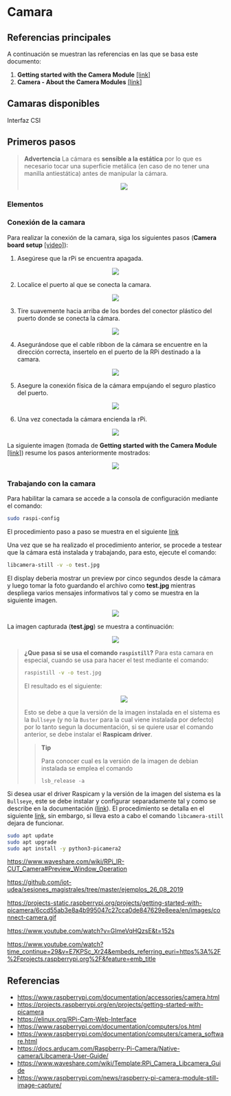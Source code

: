# Camara


## Referencias principales

A continuación se muestran las referencias en las que se basa este documento:
1. **Getting started with the Camera Module** [[link]](https://projects.raspberrypi.org/en/projects/getting-started-with-picamera/0)
2. **Camera - About the Camera Modules** [[link]](https://www.raspberrypi.com/documentation/accessories/camera.html)

## Camaras disponibles

Interfaz CSI

## Primeros pasos

> **Advertencia**
> La cámara es **sensible a la estática** por lo que es necesario tocar una superficie metálica (en caso de no tener una manilla antiestática) antes de manipular la cámara. 
> <p align = "center">
>   <img src = "estatica.png"> 
> </p> 

### Elementos


### Conexión de la camara

Para realizar la conexión de la camara, siga los siguientes pasos (**Camera board setup** [[video]](https://www.youtube.com/watch?v=GImeVqHQzsE&t=152s)):

1. Asegúrese que la rPi se encuentra apagada.

<p align = "center">
  <img src = "pasos_1.png"> 
</p> 

2. Localice el puerto al que se conecta la camara.

<p align = "center">
  <img src = "pasos_2.png"> 
</p> 

3. Tire suavemente hacia arriba de los bordes del conector plástico del puerto donde se conecta la cámara.

<p align = "center">
  <img src = "pasos_3.png"> 
</p> 

4. Asegurándose que el cable ribbon de la cámara se encuentre en la dirección correcta, insertelo en el puerto de la RPi destinado a la camara.
   
<p align = "center">
  <img src = "pasos_4.png"> 
</p> 

5. Asegure la conexión física de la cámara empujando el seguro plastico del puerto.

<p align = "center">
  <img src = "pasos_5.png"> 
</p> 

6. Una vez conectada la cámara encienda la rPi.

<p align = "center">
  <img src = "pasos_6.png"> 
</p> 

La siguiente imagen (tomada de **Getting started with the Camera Module** [[link]](https://projects.raspberrypi.org/en/projects/getting-started-with-picamera/0)) resume los pasos anteriormente mostrados:

<p align = "center">
  <img src = "https://projects-static.raspberrypi.org/projects/getting-started-with-picamera/6ccd55ab3e8a4b995047c27cca0de847629e8eea/en/images/connect-camera.gif"> 
</p> 


### Trabajando con la camara

Para habilitar la camara se accede a la consola de configuración mediante el comando:

```bash
sudo raspi-config
```

El procedimiento paso a paso se muestra en el siguiente [link](camera/README.md)

Una vez que se ha realizado el procedimiento anterior, se procede a testear que la cámara está instalada y trabajando, para esto, ejecute el comando:

```bash
libcamera-still -v -o test.jpg
```
El display deberia mostrar un preview por cinco segundos desde la cámara y luego tomar la foto guardando el archivo como **test.jpg** mientras despliega varios mensajes informativos tal y como se muestra en la siguiente imagen.

<p align = "center">
  <img src = "camera_test.png"> 
</p> 

La imagen capturada (**test.jpg**) se muestra a continuación:

<p align = "center">
  <img src = "test.jpg"> 
</p> 

> **¿Que pasa si se usa el comando `raspistill`?**
> Para esta camara en especial, cuando se usa para hacer el test mediante el comando:
>
> ```bash
> raspistill -v -o test.jpg
> ```
>
> El resultado es el siguiente:
> <p align = "center">
>   <img src = "camera_test-raspistill.png"> 
> </p> 
>
> Esto se debe a que la versión de la imagen instalada en el sistema es la `Bullseye` (y no la `Buster` para la cual viene instalada por defecto) por lo tanto segun la documentación, si se quiere usar el comando anterior, se debe instalar el **Raspicam driver**.
>
> >**Tip**
> > 
> >Para conocer cual es la versión de la imagen de debian instalada se emplea el comando
> >
> > ```
> > lsb_release -a
> > ```

Si desea usar el driver Raspicam y la versión de la imagen del sistema es la `Bullseye`, este se debe instalar y configurar separadamente tal y como se describe en la documentación ([link](https://www.waveshare.com/wiki/RPi_IR-CUT_Camera#Install_Raspicam_.28Optional.29)). El procedimiento se detalla en el siguiente [link](camera/README.md), sin embargo, si lleva esto a cabo el comando `libcamera-still` dejara de funcionar.  





```bash
sudo apt update
sudo apt upgrade
sudo apt install -y python3-picamera2
```





https://www.waveshare.com/wiki/RPi_IR-CUT_Camera#Preview_Window_Operation

https://github.com/iot-udea/sesiones_magistrales/tree/master/ejemplos_26_08_2019


https://projects-static.raspberrypi.org/projects/getting-started-with-picamera/6ccd55ab3e8a4b995047c27cca0de847629e8eea/en/images/connect-camera.gif


https://www.youtube.com/watch?v=GImeVqHQzsE&t=152s



https://www.youtube.com/watch?time_continue=29&v=E7KPSc_Xr24&embeds_referring_euri=https%3A%2F%2Fprojects.raspberrypi.org%2F&feature=emb_title



## Referencias

* https://www.raspberrypi.com/documentation/accessories/camera.html
* https://projects.raspberrypi.org/en/projects/getting-started-with-picamera
* https://elinux.org/RPi-Cam-Web-Interface
* https://www.raspberrypi.com/documentation/computers/os.html
* https://www.raspberrypi.com/documentation/computers/camera_software.html
* https://docs.arducam.com/Raspberry-Pi-Camera/Native-camera/Libcamera-User-Guide/
* https://www.waveshare.com/wiki/Template:RPi_Camera_Libcamera_Guide
* https://www.raspberrypi.com/news/raspberry-pi-camera-module-still-image-capture/
